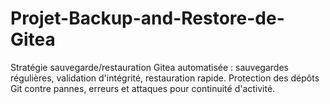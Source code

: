 # Projet-Backup-and-Restore-de-Gitea
Stratégie sauvegarde/restauration Gitea automatisée : sauvegardes régulières, validation d'intégrité, restauration rapide. Protection des dépôts Git contre pannes, erreurs et attaques pour continuité d'activité.
